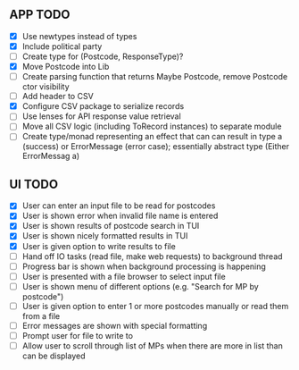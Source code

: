 ## APP TODO
- [x] Use newtypes instead of types  
- [x] Include political party  
- [ ] Create type for (Postcode, ResponseType)?  
- [x] Move Postcode into Lib
- [ ] Create parsing function that returns Maybe Postcode, remove Postcode ctor visibility
- [ ] Add header to CSV
- [x] Configure CSV package to serialize records 
- [ ] Use lenses for API response value retrieval 
- [ ] Move all CSV logic (including ToRecord instances) to separate module
- [ ] Create type/monad representing an effect that can can result in type a (success) or ErrorMessage (error case); essentially abstract type (Either ErrorMessag a)

## UI TODO
- [x] User can enter an input file to be read for postcodes
- [x] User is shown error when invalid file name is entered
- [x] User is shown results of postcode search in TUI
- [x] User is shown nicely formatted results in TUI
- [x] User is given option to write results to file
- [ ] Hand off IO tasks (read file, make web requests) to background thread
- [ ] Progress bar is shown when background processing is happening
- [ ] User is presented with a file browser to select input file
- [ ] User is shown menu of different options (e.g. "Search for MP by postcode")
- [ ] User is given option to enter 1 or more postcodes manually or read them from a file
- [ ] Error messages are shown with special formatting
- [ ] Prompt user for file to write to
- [ ] Allow user to scroll through list of MPs when there are more in list than can be displayed 
